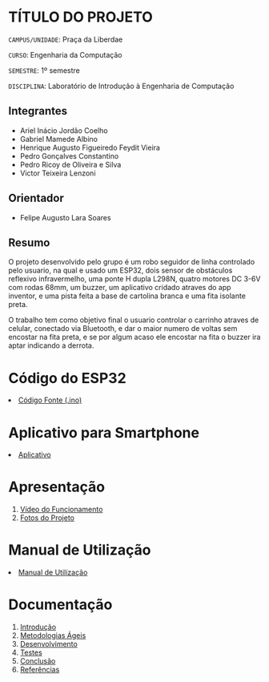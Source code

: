 # TÍTULO DO PROJETO

`CAMPUS/UNIDADE`: Praça da Liberdae

`CURSO`: Engenharia da Computação

`SEMESTRE`: 1º semestre

`DISCIPLINA`: Laboratório de Introdução à Engenharia de Computação


## Integrantes

* Ariel Inácio Jordão Coelho
* Gabriel Mamede Albino
* Henrique Augusto Figueiredo Feydit Vieira
* Pedro Gonçalves Constantino
* Pedro Ricoy de Oliveira e Silva
* Victor Teixeira Lenzoni

## Orientador

* Felipe Augusto Lara Soares

## Resumo

O projeto desenvolvido pelo grupo é um robo seguidor de linha controlado pelo usuario, na qual e usado um ESP32, dois sensor de obstáculos reflexivo infravermelho, uma ponte H dupla L298N, 
quatro motores DC 3-6V com rodas 68mm, um buzzer, um aplicativo cridado atraves do app inventor, e uma pista feita a base de cartolina branca e uma fita isolante preta.

O trabalho tem como objetivo final o usuario controlar o carrinho atraves de celular, conectado via Bluetooth, e dar o maior numero de voltas sem encostar na fita preta, e se por algum acaso 
ele encostar na fita o buzzer ira aptar indicando a derrota.

# Código do ESP32

<li><a href="Codigo/README.md"> Código Fonte (.ino)</a></li>

# Aplicativo para Smartphone

<li><a href="App/README.md"> Aplicativo </a></li>

# Apresentação

<ol>
<li><a href="Apresentacao/README.md"> Vídeo do Funcionamento</a></li>
<li><a href="Apresentacao/README.md"> Fotos do Projeto</a></li>
</ol>

# Manual de Utilização

<li><a href="Manual/manual de utilização.md"> Manual de Utilização</a></li>


# Documentação

<ol>
<li><a href="Documentacao/01-Introducão.md"> Introdução</a></li>
<li><a href="Documentacao/02-Metodologias Ágeis.md"> Metodologias Ágeis</a></li>
<li><a href="Documentacao/03-Desenvolvimento.md"> Desenvolvimento </a></li>
<li><a href="Documentacao/04-Testes.md"> Testes </a></li>
<li><a href="Documentacao/05-Conclusão.md"> Conclusão </a></li>
<li><a href="Documentacao/06-Referências.md"> Referências </a></li>
</ol>

